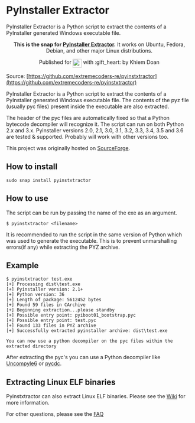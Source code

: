 # PyInstaller Extractor

PyInstaller Extractor is a Python script to extract the contents of a PyInstaller generated Windows executable file.

<p align="center"><b>This is the snap for <a href="https://github.com/extremecoders-re/pyinstxtractor">PyInstaller Extractor</a>.</b> It works on Ubuntu, Fedora, Debian, and other major Linux
distributions.</p>


<p align="center">Published for <img src="http://anything.codes/slack-emoji-for-techies/emoji/tux.png" align="top" width="24" /> with :gift_heart: by Khiem Doan</p>

Source: [https://github.com/extremecoders-re/pyinstxtractor](https://github.com/extremecoders-re/pyinstxtractor)

PyInstaller Extractor is a Python script to extract the contents of a PyInstaller generated Windows executable file. The contents of the pyz file (usually pyc files) present inside the executable are also extracted.

The header of the pyc files are automatically fixed so that a Python bytecode decompiler will recognize it. The script can run on both Python 2.x and 3.x. Pyinstaller versions 2.0, 2.1, 3.0, 3.1, 3.2, 3.3, 3.4, 3.5 and 3.6 are tested & supported. Probably will work with other versions too.

This project was originally hosted on [SourceForge](https://sourceforge.net/projects/pyinstallerextractor/).

## How to install

```
sudo snap install pyinstxtractor
```

## How to use

The script can be run by passing the name of the exe as an argument.

```
$ pyinstxtractor <filename>
```

It is recommended to run the script in the same version of Python which was used to generate the executable. This is to prevent unmarshalling errors(if any) while extracting the PYZ archive.

## Example

```
$ pyinstxtractor test.exe
[+] Processing dist\test.exe
[+] Pyinstaller version: 2.1+
[+] Python version: 36
[+] Length of package: 5612452 bytes
[+] Found 59 files in CArchive
[+] Beginning extraction...please standby
[+] Possible entry point: pyiboot01_bootstrap.pyc
[+] Possible entry point: test.pyc
[+] Found 133 files in PYZ archive
[+] Successfully extracted pyinstaller archive: dist\test.exe

You can now use a python decompiler on the pyc files within the extracted directory
```

After extracting the pyc's you can use a Python decompiler like [Uncompyle6](https://github.com/rocky/python-uncompyle6/) or [pycdc](https://snapcraft.io/pycdc).

## Extracting Linux ELF binaries

Pyinstxtractor can also extract Linux ELF binaries. Please see the [Wiki](https://github.com/extremecoders-re/pyinstxtractor/wiki/Extracting-Linux-ELF-binaries) for more information.

For other questions, please see the [FAQ](https://github.com/extremecoders-re/pyinstxtractor/wiki/Frequently-Asked-Questions)
